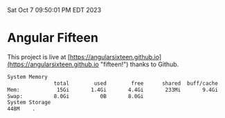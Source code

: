 Sat Oct  7 09:50:01 PM EDT 2023

# Angular Fifteen


This project is live at [https://angularsixteen.github.io](https://angularsixteen.github.io "fifteen!") thanks to Github.

```bash
System Memory
               total        used        free      shared  buff/cache   available
Mem:            15Gi       1.4Gi       4.4Gi       233Mi       9.4Gi        13Gi
Swap:          8.0Gi          0B       8.0Gi
System Storage
448M	.
